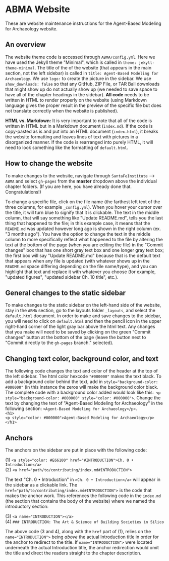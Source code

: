 # ABMA Website 
These are website maintenance instructions for the Agent-Based Modeling for Archaeology website.

## An overview
The website theme code is accessed through `ABMA/config.yml`. Here we have used the Jekyll theme "Minimal", which is called in `theme: jekyll-theme-minimal`. The title of the of the website (that appears in the main section, not the left sidebar) is called in `title: Agent-Based Modeling for Archaeology`. We use `logo:` to create the picture in the sidebar. We use `show_downloads: false` so that any GitHub, ZIP File, or TAR Ball downloads that might show up do not actually show up (we needed to save space to have all of the chapter headings in the sidebar). **All code** needs to be written in HTML to render properly on the website (using Markdown language gives the proper result in the preview of the specific file but does not translate correctly when the website is published).

**HTML vs. Markdown:** It is very important to note that all of the code is written in HTML but in a Markdown document (`index.md`). If the code is copy-pasted as is and put into an HTML document (`index.html`), it breaks the website formatting and leaves lines of text with pictures in a disorganized manner. If the code is rearranged into purely HTML, it will need to look something like the formatting of `default.html`.

## How to change the website
To make changes to the website, navigate through `SantaFeInstitute` --> `ABMA` and select `gh-pages` from the **master** dropdown above the individual chapter folders. (If you are here, you have already done that. Congratulations!)

To change a specific file, click on the file name (the farthest left text of the three columns, for example `_config.yml`). When you hover your cursor over the title, it will turn blue to signify that it is clickable. The text in the middle column, that will say something like "Update README.md", tells you the last thing that happened to the file; in this example case, it means that the `README.md` was updated however long ago is shown in the right column (ex. "3 months ago"). You have the option to change the text in the middle column to more specifically reflect what happened to the file by altering the text at the bottom of the page (when you are editing the file) in the "Commit changes" box that has one short gray text box and one longer gray text box; the first box will say "Update README.md" because that is the default text that appears when any file is updated (with whatever shows up in the `README.md` space differing depending on the file name/type), and you can highlight that text and replace it with whatever you choose (for example, "updated figures", "updated sidebar Ch. 10 title", etc.).

## General changes to the static sidebar
To make changes to the static sidebar on the left-hand side of the website, stay in the `ABMA` section, go to the layouts folder `_layouts`, and select the `default.html` document. In order to make and save changes to the sidebar, you will need to click on `default.html` and then the pencil icon in the upper right-hand corner of the light gray bar above the html text. Any changes that you make will need to be saved by clicking on the green "Commit changes" button at the bottom of the page (leave the button next to "Commit directly to the `gh-pages` branch." selected). 

## Changing text color, background color, and text
The following code changes the text and color of the header at the top of the left sidebar. The html color hexcode `"#000000"` makes the text black. To add a background color behind the text, add in `style="background-color: #000000"` (in this instance the zeros will make the background color black. The complete code with a background color added would look like this:` <p style="background-color: #000000" style="color: #000000">`. Change the text by changing the text of "Agent-Based Modeling for Archaeology" in the following section: `<Agent-Based Modeling for Archaeology</p>`. \
        `<h1>` \
          `<p style="color: #000000">Agent-Based Modeling for Archaeology</p>` \
        `</h1>` 

## Anchors
The anchors on the sidebar are put in place with the following code:

(1)      `<a style="color: #E66100" href="#INTRODUCTION">Ch. 0 • Introduction</a>` \
(2)      `<a href="path/to/contributing/index.md#INTRODUCTION">`
      
The text "Ch. 0 • Introduction" in `>Ch. 0 • Introduction</a>` will appear in the sidebar as a clickable link. The `href="path/to/contributing/index.md#INTRODUCTION">` is the code that makes the anchor work. This references the following code in the `index.md` (the section that contains the body of the website) where we named the introductory section:
  
(3)      `<a name="INTRODUCTION"></a>` \
(4)      `### INTRODUCTION: The Art & Science of Building Societies in Silico`

The above code (3 and 4), along with the `href` part of (1), relies on the `name="INTRODUCTION">` being *above* the actual Introduction title in order for the anchor to redirect to the title. If `name="INTRODUCTION">` were located underneath the actual Introduction title, the anchor redirection would omit the title and direct the readers straight to the chapter description. 
  
